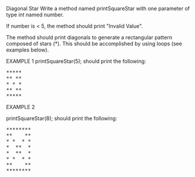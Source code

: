 
Diagonal Star
Write a method named printSquareStar with one parameter of type int named number.

If number is < 5, the method should print "Invalid Value".

The method should print diagonals to generate a rectangular pattern composed of stars (*). This should be accomplished by using loops (see examples below).

EXAMPLE 1
printSquareStar(5); should print the following:

<pre>
*****
** **
* * *
** **
*****
</pre>

EXAMPLE 2

printSquareStar(8); should print the following:

<pre>
********
**    **
* *  * *
*  **  *
*  **  *
* *  * *
**    **
********
</pre>